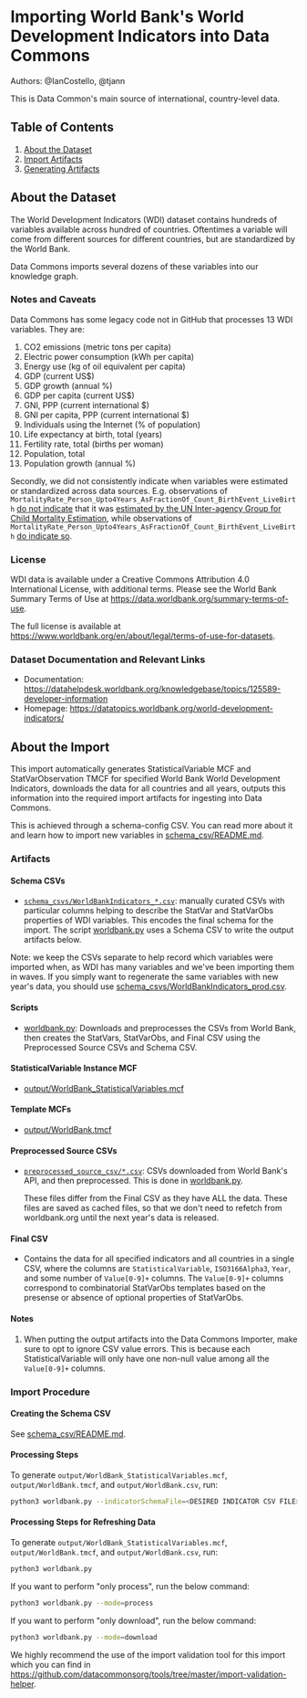 # Importing World Bank's World Development Indicators into Data Commons

Authors: @IanCostello, @tjann

This is Data Common's main source of international, country-level data.

## Table of Contents

1. [About the Dataset](#about-the-dataset)
1. [Import Artifacts](#import-artifacts)
1. [Generating Artifacts](#generating-artifacts)

## About the Dataset

The World Development Indicators (WDI) dataset contains hundreds of variables
available across hundred of countries. Oftentimes a variable will come from different
sources for different countries, but are standardized by the World Bank.

Data Commons imports several dozens of these variables into our knowledge graph.

### Notes and Caveats

Data Commons has some legacy code not in GitHub that processes 13 WDI variables.
They are:

1. CO2 emissions (metric tons per capita)
1. Electric power consumption (kWh per capita)
1. Energy use (kg of oil equivalent per capita)
1. GDP (current US$)
1. GDP growth (annual %)
1. GDP per capita (current US$)
1. GNI, PPP (current international $)
1. GNI per capita, PPP (current international $)
1. Individuals using the Internet (% of population)
1. Life expectancy at birth, total (years)
1. Fertility rate, total (births per woman)
1. Population, total
1. Population growth (annual %)

Secondly, we did not consistently indicate when variables were estimated or standardized across data sources. E.g. observations of
`MortalityRate_Person_Upto4Years_AsFractionOf_Count_BirthEvent_LiveBirth`
[do not indicate](https://datacommons.org/browser/dc/p/mbwqq551rch16) that it was
[estimated by the UN Inter-agency Group for Child Mortality Estimation](https://data.worldbank.org/indicator/SH.DYN.MORT),
while observations of
`MortalityRate_Person_Upto4Years_AsFractionOf_Count_BirthEvent_LiveBirth`
[do indicate so](https://datacommons.org/browser/dc/p/6jq9n69ezf2k6).

### License

WDI data is available under a Creative Commons Attribution 4.0 International License, with additional terms. Please see the World Bank Summary Terms of Use at <https://data.worldbank.org/summary-terms-of-use>.

The full license is available at <https://www.worldbank.org/en/about/legal/terms-of-use-for-datasets>.

### Dataset Documentation and Relevant Links

- Documentation: <https://datahelpdesk.worldbank.org/knowledgebase/topics/125589-developer-information>
- Homepage: <https://datatopics.worldbank.org/world-development-indicators/>

## About the Import

This import automatically generates StatisticalVariable MCF and
StatVarObservation TMCF for specified World Bank World Development Indicators,
downloads the data for all countries and all years,
outputs this information into the required import artifacts for
ingesting into Data Commons.

This is achieved through a schema-config CSV. You can read more about it
and learn how to import new variables in [schema_csv/README.md](schema_csv/README.md).

### Artifacts

#### Schema CSVs

- [`schema_csvs/WorldBankIndicators_*.csv`](schema_csvs): manually curated CSVs
  with particular columns helping to describe the StatVar and StatVarObs
  properties of WDI variables. This encodes the final schema for the import.
  The script [worldbank.py](worldbank.py) uses a Schema CSV
  to write the output artifacts below.

Note: we keep the CSVs separate to help record which variables were imported when,
as WDI has many variables and we've been importing them in waves. If you simply
want to regenerate the same variables with new year's data, you should use
[schema_csvs/WorldBankIndicators_prod.csv](schema_csvs/WorldBankIndicators_prod.csv).

#### Scripts

- [worldbank.py](worldbank.py): Downloads and preprocesses the CSVs from World Bank, then creates the StatVars, StatVarObs, and Final CSV using the Preprocessed Source CSVs and Schema CSV.

#### StatisticalVariable Instance MCF

- [output/WorldBank_StatisticalVariables.mcf](output/WorldBank_StatisticalVariables.mcf)

#### Template MCFs

- [output/WorldBank.tmcf](output/WorldBank.tmcf)

#### Preprocessed Source CSVs

- [`preprocessed_source_csv/*.csv`](preprocessed_source_csv): CSVs downloaded
  from World Bank's API, and then preprocessed.
  This is done in [worldbank.py](worldbank.py).

  These files differ from the Final CSV as they have ALL the data. These files
  are saved as cached files, so that we don't need to refetch from worldbank.org
  until the next year's data is released.

#### Final CSV

- Contains the data for all specified indicators and all countries in a single CSV, where the columns are `StatisticalVariable`, `ISO3166Alpha3`, `Year`, and some number of `Value[0-9]+` columns. The `Value[0-9]+` columns correspond to combinatorial StatVarObs templates based on the presense or absence of optional properties of StatVarObs.

#### Notes

1. When putting the output artifacts into the Data Commons Importer, make sure to opt to ignore CSV value errors. This is because each StatisticalVariable will only have one non-null value among all the `Value[0-9]+` columns.

### Import Procedure

#### Creating the Schema CSV

See [schema_csv/README.md](schema_csv/README.md).

#### Processing Steps

To generate `output/WorldBank_StatisticalVariables.mcf`,
`output/WorldBank.tmcf`, and `output/WorldBank.csv`, run:

```bash
python3 worldbank.py --indicatorSchemaFile=<DESIRED INDICATOR CSV FILE> --fetchFromSource=<true TO RE-FETCH FROM WDI WEBSITE INSTEAD OF USING CHECKED-IN PREPROCESSED CSVS ELSE false>
```

#### Processing Steps for Refreshing Data

To generate `output/WorldBank_StatisticalVariables.mcf`,
`output/WorldBank.tmcf`, and `output/WorldBank.csv`, run:

```bash
python3 worldbank.py
```

If you want to perform "only process", run the below command:
```bash
python3 worldbank.py --mode=process
```

If you want to perform "only download", run the below command:
```bash
python3 worldbank.py --mode=download
```

We highly recommend the use of the import validation tool for this import which
you can find in
https://github.com/datacommonsorg/tools/tree/master/import-validation-helper.
